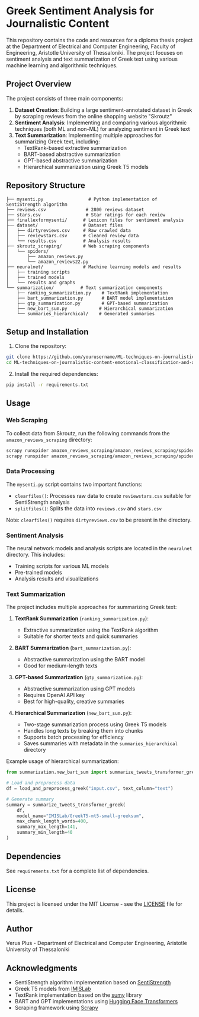 # Greek Sentiment Analysis for Journalistic Content

This repository contains the code and resources for a diploma thesis project at the Department of Electrical and Computer Engineering, Faculty of Engineering, Aristotle University of Thessaloniki. The project focuses on sentiment analysis and text summarization of Greek text using various machine learning and algorithmic techniques.

## Project Overview

The project consists of three main components:

1. **Dataset Creation**: Building a large sentiment-annotated dataset in Greek by scraping reviews from the online shopping website "Skroutz"
2. **Sentiment Analysis**: Implementing and comparing various algorithmic techniques (both ML and non-ML) for analyzing sentiment in Greek text
3. **Text Summarization**: Implementing multiple approaches for summarizing Greek text, including:
   - TextRank-based extractive summarization
   - BART-based abstractive summarization
   - GPT-based abstractive summarization
   - Hierarchical summarization using Greek T5 models

## Repository Structure

```
├── mysenti.py                 # Python implementation of SentiStrength algorithm
├── reviews.csv               # 2800 reviews dataset
├── stars.csv                 # Star ratings for each review
├── finallexformysenti/      # Lexicon files for sentiment analysis
├── dataset/                 # Dataset files
│   ├── dirtyreviews.csv     # Raw crawled data
│   ├── reviewstars.csv      # Cleaned review data
│   └── results.csv          # Analysis results
├── skroutz_scraping/        # Web scraping components
│   └── spiders/
│       ├── amazon_reviews.py
│       └── amazon_reviews22.py
├── neuralnet/               # Machine learning models and results
│   ├── training scripts
│   ├── trained models
│   └── results and graphs
└── summarization/          # Text summarization components
    ├── ranking_summarization.py    # TextRank implementation
    ├── bart_summarization.py       # BART model implementation
    ├── gtp_summarization.py        # GPT-based summarization
    ├── new_bart_sum.py            # Hierarchical summarization
    └── summaries_hierarchical/    # Generated summaries
```

## Setup and Installation

1. Clone the repository:
```bash
git clone https://github.com/yourusername/ML-techniques-on-journalistic-content-emotional-classification-and-annotation.git
cd ML-techniques-on-journalistic-content-emotional-classification-and-annotation
```

2. Install the required dependencies:
```bash
pip install -r requirements.txt
```

## Usage

### Web Scraping

To collect data from Skroutz, run the following commands from the `amazon_reviews_scraping` directory:

```bash
scrapy runspider amazon_reviews_scraping/amazon_reviews_scraping/spiders/amazon_reviews.py -o links.csv
scrapy runspider amazon_reviews_scraping/amazon_reviews_scraping/spiders/amazon_reviews22.py -o dirtyreviews.csv
```

### Data Processing

The `mysenti.py` script contains two important functions:
- `clearfiles()`: Processes raw data to create `reviewstars.csv` suitable for SentiStrength analysis
- `splitfiles()`: Splits the data into `reviews.csv` and `stars.csv`

Note: `clearfiles()` requires `dirtyreviews.csv` to be present in the directory.

### Sentiment Analysis

The neural network models and analysis scripts are located in the `neuralnet` directory. This includes:
- Training scripts for various ML models
- Pre-trained models
- Analysis results and visualizations

### Text Summarization

The project includes multiple approaches for summarizing Greek text:

1. **TextRank Summarization** (`ranking_summarization.py`):
   - Extractive summarization using the TextRank algorithm
   - Suitable for shorter texts and quick summaries

2. **BART Summarization** (`bart_summarization.py`):
   - Abstractive summarization using the BART model
   - Good for medium-length texts

3. **GPT-based Summarization** (`gtp_summarization.py`):
   - Abstractive summarization using GPT models
   - Requires OpenAI API key
   - Best for high-quality, creative summaries

4. **Hierarchical Summarization** (`new_bart_sum.py`):
   - Two-stage summarization process using Greek T5 models
   - Handles long texts by breaking them into chunks
   - Supports batch processing for efficiency
   - Saves summaries with metadata in the `summaries_hierarchical` directory

Example usage of hierarchical summarization:
```python
from summarization.new_bart_sum import summarize_tweets_transformer_greek

# Load and preprocess data
df = load_and_preprocess_greek("input.csv", text_column="text")

# Generate summary
summary = summarize_tweets_transformer_greek(
    df,
    model_name="IMISLab/GreekT5-mt5-small-greeksum",
    max_chunk_length_words=400,
    summary_max_length=141,
    summary_min_length=40
)
```

## Dependencies

See `requirements.txt` for a complete list of dependencies.

## License

This project is licensed under the MIT License - see the [LICENSE](LICENSE) file for details.

## Author

Verus Plus - Department of Electrical and Computer Engineering, Aristotle University of Thessaloniki

## Acknowledgments

- SentiStrength algorithm implementation based on [SentiStrength](http://sentistrength.wlv.ac.uk/)
- Greek T5 models from [IMISLab](https://huggingface.co/IMISLab)
- TextRank implementation based on the [sumy](https://github.com/miso-belica/sumy) library
- BART and GPT implementations using [Hugging Face Transformers](https://huggingface.co/docs/transformers/index)
- Scraping framework using [Scrapy](https://scrapy.org/)
